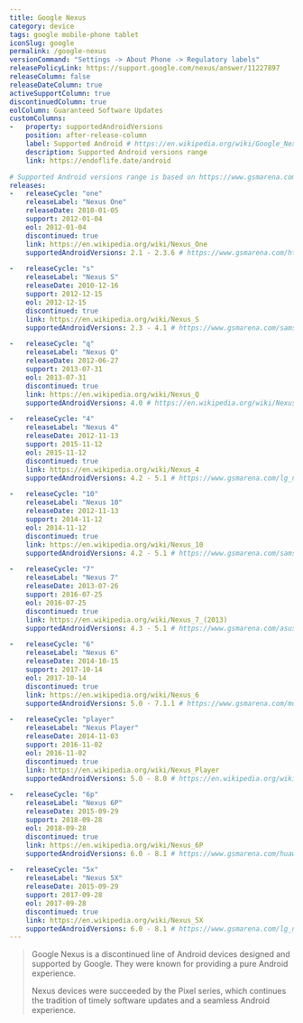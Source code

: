 ```yaml
---
title: Google Nexus
category: device
tags: google mobile-phone tablet
iconSlug: google
permalink: /google-nexus
versionCommand: "Settings -> About Phone -> Regulatory labels"
releasePolicyLink: https://support.google.com/nexus/answer/11227897
releaseColumn: false
releaseDateColumn: true
activeSupportColumn: true
discontinuedColumn: true
eolColumn: Guaranteed Software Updates
customColumns:
-   property: supportedAndroidVersions
    position: after-release-column
    label: Supported Android # https://en.wikipedia.org/wiki/Google_Nexus
    description: Supported Android versions range
    link: https://endoflife.date/android

# Supported Android versions range is based on https://www.gsmarena.com/.
releases:
-   releaseCycle: "one"
    releaseLabel: "Nexus One"
    releaseDate: 2010-01-05
    support: 2012-01-04
    eol: 2012-01-04
    discontinued: true
    link: https://en.wikipedia.org/wiki/Nexus_One
    supportedAndroidVersions: 2.1 - 2.3.6 # https://www.gsmarena.com/htc_google_nexus_one-3067.php

-   releaseCycle: "s"
    releaseLabel: "Nexus S"
    releaseDate: 2010-12-16
    support: 2012-12-15
    eol: 2012-12-15
    discontinued: true
    link: https://en.wikipedia.org/wiki/Nexus_S
    supportedAndroidVersions: 2.3 - 4.1 # https://www.gsmarena.com/samsung_google_nexus_s-3620.php

-   releaseCycle: "q"
    releaseLabel: "Nexus Q"
    releaseDate: 2012-06-27
    support: 2013-07-31
    eol: 2013-07-31
    discontinued: true
    link: https://en.wikipedia.org/wiki/Nexus_Q
    supportedAndroidVersions: 4.0 # https://en.wikipedia.org/wiki/Nexus_Q#Hardware_and_software

-   releaseCycle: "4"
    releaseLabel: "Nexus 4"
    releaseDate: 2012-11-13
    support: 2015-11-12
    eol: 2015-11-12
    discontinued: true
    link: https://en.wikipedia.org/wiki/Nexus_4
    supportedAndroidVersions: 4.2 - 5.1 # https://www.gsmarena.com/lg_nexus_4_e960-5048.php

-   releaseCycle: "10"
    releaseLabel: "Nexus 10"
    releaseDate: 2012-11-13
    support: 2014-11-12
    eol: 2014-11-12
    discontinued: true
    link: https://en.wikipedia.org/wiki/Nexus_10
    supportedAndroidVersions: 4.2 - 5.1 # https://www.gsmarena.com/samsung_google_nexus_10_p8110-5084.php

-   releaseCycle: "7"
    releaseLabel: "Nexus 7"
    releaseDate: 2013-07-26
    support: 2016-07-25
    eol: 2016-07-25
    discontinued: true
    link: https://en.wikipedia.org/wiki/Nexus_7_(2013)
    supportedAndroidVersions: 4.3 - 5.1 # https://www.gsmarena.com/asus_google_nexus_7_(2013)-5600.php

-   releaseCycle: "6"
    releaseLabel: "Nexus 6"
    releaseDate: 2014-10-15
    support: 2017-10-14
    eol: 2017-10-14
    discontinued: true
    link: https://en.wikipedia.org/wiki/Nexus_6
    supportedAndroidVersions: 5.0 - 7.1.1 # https://www.gsmarena.com/motorola_nexus_6-6604.php

-   releaseCycle: "player"
    releaseLabel: "Nexus Player"
    releaseDate: 2014-11-03
    support: 2016-11-02
    eol: 2016-11-02
    discontinued: true
    link: https://en.wikipedia.org/wiki/Nexus_Player
    supportedAndroidVersions: 5.0 - 8.0 # https://en.wikipedia.org/wiki/Nexus_Player#

-   releaseCycle: "6p"
    releaseLabel: "Nexus 6P"
    releaseDate: 2015-09-29
    support: 2018-09-28
    eol: 2018-09-28
    discontinued: true
    link: https://en.wikipedia.org/wiki/Nexus_6P
    supportedAndroidVersions: 6.0 - 8.1 # https://www.gsmarena.com/huawei_nexus_6p-7588.php

-   releaseCycle: "5x"
    releaseLabel: "Nexus 5X"
    releaseDate: 2015-09-29
    support: 2017-09-28
    eol: 2017-09-28
    discontinued: true
    link: https://en.wikipedia.org/wiki/Nexus_5X
    supportedAndroidVersions: 6.0 - 8.1 # https://www.gsmarena.com/lg_nexus_5x-7556.php
---
```


> Google Nexus is a discontinued line of Android devices designed and supported by Google. They were known for providing a pure Android experience.
>
> Nexus devices were succeeded by the Pixel series, which continues the tradition of timely
> software updates and a seamless Android experience.
